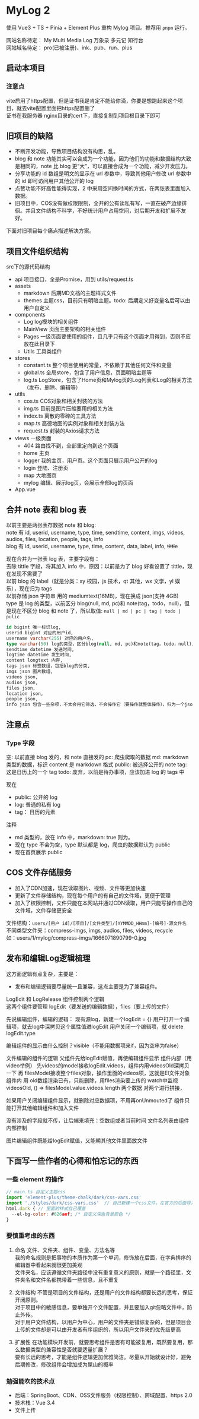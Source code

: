 # MyLog 2

使用 Vue3 + TS + Pinia + Element Plus 重构 Mylog 项目。推荐用 `pnpm` 运行。

网站名称待定： My Multi Media Log 万象录 多元记 知行台  
网站域名待定： pro(已被注册)、ink、pub、run、plus

## 启动本项目

### 注意点

vite启用了https配置，但是证书我是肯定不能给你滴，你要是想跑起来这个项目，就去vite配置里面把https配置删了  
证书在我服务器 nginx目录的cert下，直接复制到项目根目录下即可  


## 旧项目的缺陷

- 不断开发功能，导致项目结构没有构思，乱。
- blog 和 note 功能其实可以合成为一个功能，因为他们的功能和数据结构大致是相同的，note 比 blog 更“大”，可以直接合成为一个功能，减少开发压力。
- 分享功能的 id 数组是明文的显示在 url 参数中，导致其他用户修改 url 参数中的 id 即可访问用户其他公开的 log
- 点赞功能不好高性能得实现，2 中采用空间换时间的方式，在两张表里面加入数据。
- 旧项目中，COS没有做权限限制，全开的公有读私有写，一直在破产边缘徘徊。并且文件结构不科学，不好统计用户占用空间，对后期开发和扩展不友好。

下面对旧项目每个痛点描述解决方案。


## 项目文件组织结构
src下的源代码结构
- api 项目接口，全是Promise，用到 utils/request.ts
- assets
  - markdown 后期MD文档的主题样式文件
  - themes 主题css，目前只有明暗主题。todo: 后期定义好变量名后可以由用户自定义
- components
  - Log log模块的相关组件
  - MainView 页面主要架构的相关组件
  - Pages 一级页面要使用的组件，且几乎只有这个页面才用得到，否则不应放在此目录下
  - Utils 工具类组件
- stores
  - constant.ts 整个项目使用的常量，不依赖于其他任何文件和变量
  - global.ts 全局store，包含了用户信息，页面明暗主题等
  - log.ts LogStore，包含了Home页和Mylog页的Log列表和Log的相关方法（发布、删除、编辑等）
- utils
  - cos.ts COS对象和相关封装的方法
  - img.ts 目前是图片压缩要用的相关方法
  - index.ts 离散的零碎的工具方法
  - map.ts 高德地图的实例对象和相关封装方法
  - request.ts 封装的Axios请求方法
- views 一级页面
  - 404 路由找不到，全部重定向到这个页面
  - home 主页
  - logger 我的主页，用户页。这个页面只展示用户公开的log
  - login 登陆、注册页
  - map 大地图页
  - mylog 编辑、展示log页，会展示全部log的页面
- App.vue



## 合并 note 表和 blog 表

以前主要是两张表存数据 note 和 blog:  
note 有 id, userid, username, type, time, sendtime, content, imgs, videos, audios, files, location, people, tags, info  
blog 有 id, userid, username, type, time, content, data, label, info, ~~tittle~~

现在合并为一张表 log 表，主要字段有：  
去除 tittle 字段，将其加入 info 中，原因：以前是为了 blog 好看设置了 tittle，现在发现不需要了  
以前 blog 的 label（就是分类：xy 校园，js 技术，qt 其他，wx 文学，yl 娱乐），现在归为 tags  
以前存储 json 字符串 用的 mediumtext(16MB)，现在换成 json(支持 4GB)  
type 是 log 的类型，以前区分 blog(null, md, pc)和 note(tag，todo，null)，但是现在不区分 blog 和 note 了，所以取值: `null | md | pc | tag | todo | pulic`

```sql
id bigint 唯一标识log,
userid bigint 对应的用户id,
username varchar(255) 对应的用户名,
type varchar(50) log的类型，区分blog(null, md, pc)和note(tag，todo，null),
sendtime datetime 发送时间,
logtime datetime 发生时间,
content longtext 内容,
tags json 标签数组，包括blog的分类,
imgs json 图片数组,
videos json,
audios json,
files json,
location json,
people json,
info json 包含一些杂项，不太会用它筛选，不会操作它（要操作就整体操作），归为一个json。如tittle,
```

## 注意点

### Type 字段

空: 以前直接 blog 发的，和 note 直接发的
pc: 爬虫爬取的数据
md: markdown 类型的数据，标识 content 是 markdown 格式
public: 被选择公开的 note
tag: 这是日历上的一个 tag
todo: 废弃，以前是待办事项，应该加进 log 的 tags 中

现在

- public: 公开的 log
- log: 普通的私有 log
- tag： 日历的元素

注释

- md 类型的，放在 info 中，markdown: true 则为。
- 现在 type 不会为空，type 默认都是 log，爬虫的数据默认为 public
- 现在首页展示 public



## COS 文件存储服务

- 加入了CDN加速，现在读取图片、视频、文件等更加快速
- 更新了文件存储结构，现在每个用户的有自己的文件域，更便于管理
- 加入了权限控制，文件只能在本网站并通过CDN读取，用户只能写操作自己的文件域，文件存储更安全

文件结构：`users/[用户 id]/[项目]/[文件类型]/[YYMMDD_HHmm]-[编号]-源文件名`  
不同类型文件夹：compress-imgs, imgs, audios, files, videos, recycle  
如：users/1/mylog/compress-imgs/1666071890799-0.jpg


## 发布和编辑Log逻辑梳理

这方面逻辑有点复杂，主要是：  
- 发布和编辑逻辑要尽量统一且兼容，这点主要是为了兼容组件。

LogEdit 和 LogRelease 组件控制两个逻辑  
这两个组件要管理 logEdit（要发送的编辑数据），files（要上传的文件）

先说编辑组件，编辑的逻辑：
现有源log，新建一个logEdit = {}
用户打开一个编辑项，就去log中深拷贝这个属性值进logEdit
用户关闭一个编辑项，就 delete logEdit.type

编辑组件的显示由什么控制？visible（不能用数据项来if，因为空串为false）

文件编辑的组件的逻辑
父组件先给logEdit赋值，再使编辑组件显示
组件内部（用video举例）
先videos的model接收logEdit.videos，组件内用videosOld深拷贝一下
再 filesModel接收整个files对象，操作里面的videos项，这就是El文件对象
组件内 用 old数组渲染已有，只能删除，用files渲染要上传的
watch中监视 videosOld, () => filesModel.value.videos.length 两个数据
对两个进行拼接，

如果用户关闭编辑组件显示，就删除对应数据项，不用再onUnmouted了
组件只能打开其他编辑组件和加入文件

没有涉及的字段就不传，让后端来填充：空数组或者当前时间
文件名列表由组件内部控制

图片编辑组件既能给logEdit赋值，又能朝其他文件里面放文件


## 下面写一些作者的心得和怕忘记的东西

### 一些 element 的操作

```js
// main.ts 自定义主题css
import 'element-plus/theme-chalk/dark/css-vars.css'
import './styles/dark/css-vars.css'  // 自己新建一个css文件，在官方的后面导入即可覆盖
html.dark { // 里面的样式自己覆盖
  --el-bg-color: #626aef; /* 自定义深色背景颜色 */
}
```

### 要慎重考虑的东西

1. 命名
文件、文件夹、组件、变量、方法名等  
我的命名规则是把事物的本质作为第一个单词，修饰放在后面，在字典排序的编辑器中看起来就很更加美观  
文件夹名，应该遵循文件夹路径中没有重复意义的原则，就是一个路径里，文件夹名和文件名都携带着一些信息，且不重复  

2. 文件结构
不管是项目的文件结构，还是用户的文件结构都要长远的思考，保证开闭原则。  
对于项目中的敏感信息，要单独开个文件配置，并且要加入git忽略文件中，防止外传。  
对于用户文件结构，以用户为中心，用户的文件夹是错综复杂的，但是项目会上传的文件却是可以由开发者有序组织的，所以用户文件夹的优先级更高  

3. 扩展性
在功能模块开发前，就要思考组件是否有可能被复用，既然要复用，那么数据类型的兼容性是否就要适量扩展？  
要有长远的思考，才能是组件逻辑更加优雅简洁。尽量从开始就设计好，避免后期修改，修改组件会增加成为屎山的概率  

### 勉强能吹的技术点

- 后端：SpringBoot、CDN、OSS文件服务（权限控制）、跨域配置、https 2.0
- 技术栈：Vue 3.4
- 文件上传


